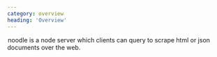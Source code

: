 ```yaml
---
category: overview
heading: 'Overview'
---
```


&#8202;<span class="project-name">noodle</span> is a node server which clients 
can query to scrape html or json documents over the web.